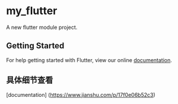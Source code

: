 # my_flutter

A new flutter module project.

## Getting Started

For help getting started with Flutter, view our online
[documentation](https://flutter.dev/).

## 具体细节查看
[documentation] (https://www.jianshu.com/p/17f0e06b52c3)
